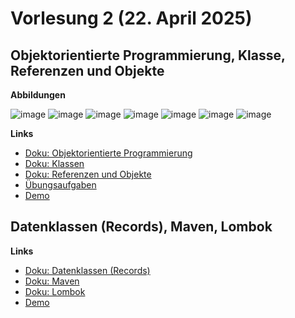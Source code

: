 # Vorlesung 2 (22. April 2025)

## Objektorientierte Programmierung, Klasse, Referenzen und Objekte

**Abbildungen**

![image](https://github.com/user-attachments/assets/b2f18d6b-9cda-406d-bc6a-1293379b116e)
![image](https://github.com/user-attachments/assets/b7a7d6e6-3e5e-4fa8-902e-5a9cf728deb5)
![image](https://github.com/user-attachments/assets/9e10875c-a12d-45e7-b682-f1bd0362fae0)
![image](https://github.com/user-attachments/assets/8d574d6a-3e6a-488e-9d92-080fa9a5cbd7)
![image](https://github.com/user-attachments/assets/5a87761d-0d7a-40e5-b9cc-53c80adf92fb)
![image](https://github.com/user-attachments/assets/d19ac644-b484-4896-91be-3c4f91f14659)
![image](https://github.com/user-attachments/assets/85ce0aee-0a1b-4630-8297-8a58c60ebb1c)

**Links**

- [Doku: Objektorientierte Programmierung](https://jappuccini.github.io/java-docs/production/documentation/oo)
- [Doku: Klassen](https://jappuccini.github.io/java-docs/production/documentation/classes)
- [Doku: Referenzen und Objekte](https://jappuccini.github.io/java-docs/production/documentation/references-and-objects)
- [Übungsaufgaben](https://jappuccini.github.io/java-docs/production/exercises/oo/)
- [Demo](https://github.com/appenmaier/java_timtis24/blob/main/src/main/java/main/D02_ObjectOrientedProgramming.java)

## Datenklassen (Records), Maven, Lombok

**Links**

- [Doku: Datenklassen (Records)](https://jappuccini.github.io/java-docs/production/documentation/records)
- [Doku: Maven](https://jappuccini.github.io/java-docs/production/documentation/maven)
- [Doku: Lombok](https://jappuccini.github.io/java-docs/production/documentation/lombok)
- [Demo](https://github.com/appenmaier/java_timtis24/blob/main/src/main/java/main/D02_ObjectOrientedProgramming.java)
